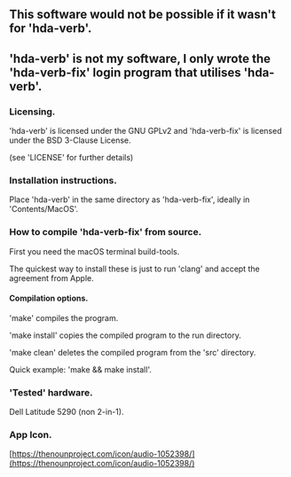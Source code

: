## This software would not be possible if it wasn't for 'hda-verb'.

## 'hda-verb' is not my software, I only wrote the 'hda-verb-fix' login program that utilises 'hda-verb'.

### Licensing.
'hda-verb' is licensed under the GNU GPLv2 and 'hda-verb-fix' is licensed under the BSD 3-Clause License.

(see 'LICENSE' for further details)

### Installation instructions.
Place 'hda-verb' in the same directory as 'hda-verb-fix', ideally in 'Contents/MacOS'.

### How to compile 'hda-verb-fix' from source.

First you need the macOS terminal build-tools.

The quickest way to install these is just to run 'clang' and accept the agreement from Apple.

#### Compilation options.
'make' compiles the program.

'make install' copies the compiled program to the run directory.

'make clean' deletes the compiled program from the 'src' directory.

Quick example: 'make && make install'.

### 'Tested' hardware.
Dell Latitude 5290 (non 2-in-1).

### App Icon.
[https://thenounproject.com/icon/audio-1052398/](https://thenounproject.com/icon/audio-1052398/)
